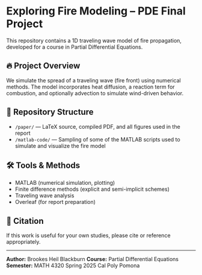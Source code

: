 # Exploring Fire Modeling – PDE Final Project

This repository contains a 1D traveling wave model of fire propagation, developed for a course in Partial Differential Equations.

## 🔥 Project Overview

We simulate the spread of a traveling wave (fire front) using numerical methods. The model incorporates heat diffusion, a reaction term for combustion, and optionally advection to simulate wind-driven behavior.

## 📁 Repository Structure

- `/paper/` — LaTeX source, compiled PDF, and all figures used in the report
- `/matlab-code/` — Sampling of some of the MATLAB scripts used to simulate and visualize the fire model

## 🛠 Tools & Methods

- MATLAB (numerical simulation, plotting)
- Finite difference methods (explicit and semi-implicit schemes)
- Traveling wave analysis
- Overleaf (for report preparation)

## 📜 Citation

If this work is useful for your own studies, please cite or reference appropriately.

---

**Author:** Brookes Heil Blackburn 
**Course:** Partial Differential Equations  
**Semester:** MATH 4320 Spring 2025 Cal Poly Pomona

